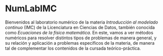 # NumLabIMC

Bienvenidos al laboratorio numérico de la materia *Introducción al modelado continuo* (IMC) de la Licenciatura en Ciencias de Datos, también conocida como *Ecuaciones de la física matemática*. En este, vamos a ver métodos numéricos para resolver distintos tipos de problemas de manera general, y su relación y aplicación a problemas específicos de la materia, de manera tal de complementar los contenidos de la cursada teórico-práctica.
